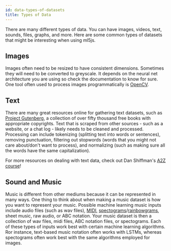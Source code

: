 ```yaml
---
id: data-types-of-datasets
title: Types of Data
---
```


There are many different types of data. You can have images, videos, text, sounds, files, graphs, and more. Here are some common types of datasets that might be interesting when using ml5js.

## Images

Images often need to be resized to have consistent dimensions. Sometimes they will need to be converted to greyscale. It depends on the neural net architecture you are using so check the documentation to know for sure. One tool often used to process images programmatically is [OpenCV](http://opencv-python-tutroals.readthedocs.io/en/latest/py_tutorials/py_tutorials.html).  

## Text

There are many great resources online for gathering text datasets, such as [Project Gutenberg](https://www.gutenberg.org/), a collection of over fifty thousand free books with appropriate copyrights. Text that is scraped from other sources - such as a website, or a chat log - likely needs to be cleaned and processed. Processing can include tokenizing (splitting
text into words or sentences), removing punctuation, filtering out stopwords (words that you might not care about/don't want to process), and normalizing (such as making sure all the words have the same capitalization).

For more resources on dealing with text data, check out Dan Shiffman's [A2Z course](http://shiffman.net/a2z/intro/)!

## Sound and Music

Music is different from other mediums because it can be represented in many ways. One thing to think about when making a music dataset is how you want to represent your music. Possible machine learning music inputs include audio files (such as wav files), [MIDI](https://en.wikipedia.org/wiki/MIDI), [spectograms](https://en.wikipedia.org/wiki/Spectrogram)/[rainbowgrams](https://magenta.tensorflow.org/nsynth), sheet music, raw audio, or ABC notation. Your music dataset is then a collection of wav files, midi files, ABC notation files, or spectograms. Each of these types of inputs work best with certain machine learning algorithms. Ror instance, text-based music notation often works with LSTMs, whereas spectograms often work best with the same algorithms employed for images.
